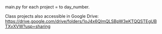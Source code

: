 main.py for each project = to day_number.


Class projects also accessible in Google Drive: https://drive.google.com/drive/folders/1oJ4x6QlmQLSBpW3eKTQQSTEgUBTXvXVW?usp=sharing

